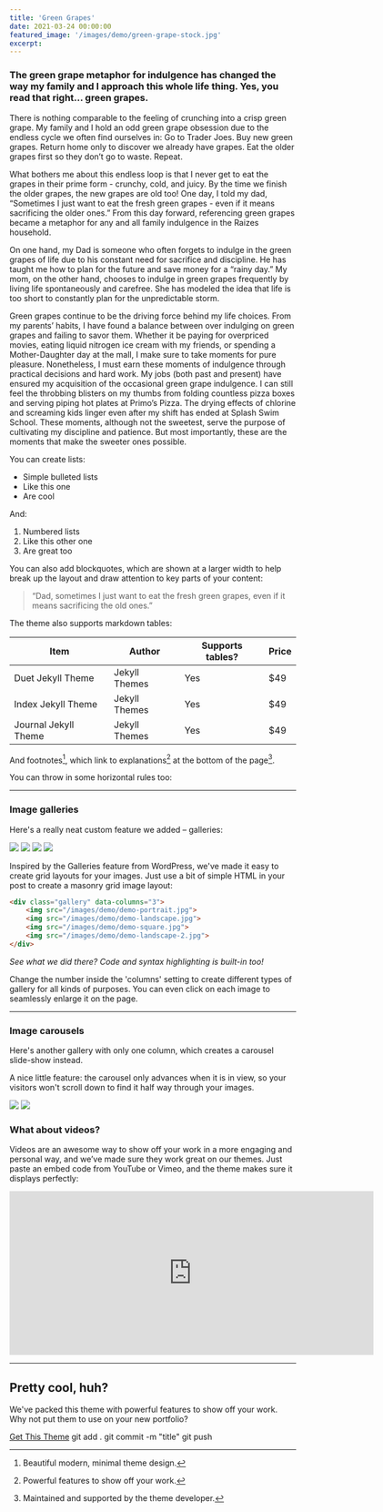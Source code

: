 ```yaml
---
title: 'Green Grapes'
date: 2021-03-24 00:00:00
featured_image: '/images/demo/green-grape-stock.jpg'
excerpt: 
---
```




### The green grape metaphor for indulgence has changed the way my family and I approach this whole life thing. Yes, you read that right... green grapes. 

There is nothing comparable to the feeling of crunching into a crisp green grape. My family and I hold an odd green grape obsession due to the endless cycle we often find ourselves in: Go to Trader Joes. Buy new green grapes. Return home only to discover we already have grapes. Eat the older grapes first so they don’t go to waste. Repeat. 

What bothers me about this endless loop is that I never get to eat the grapes in their prime form - crunchy, cold, and juicy. By the time we finish the older grapes, the new grapes are old too! One day, I told my dad, “Sometimes I just want to eat the fresh green grapes - even if it means sacrificing the older ones.” From this day forward, referencing green grapes became a metaphor for any and all family indulgence in the Raizes household.

On one hand, my Dad is someone who often forgets to indulge in the green grapes of life due to his constant need for sacrifice and discipline. He has taught me how to plan for the future and save money for a “rainy day.” My mom, on the other hand, chooses to indulge in green grapes frequently by living life spontaneously and carefree. She has modeled the idea that life is too short to constantly plan for the unpredictable storm.

Green grapes continue to be the driving force behind my life choices. From my parents’ habits, I have found a balance between over indulging on green grapes and failing to savor them. Whether it be paying for overpriced movies, eating liquid nitrogen ice cream with my friends, or spending a Mother-Daughter day at the mall, I make sure to take moments for pure pleasure. Nonetheless, I must earn these moments of indulgence through practical decisions and hard work. My jobs (both past and present) have ensured my acquisition of the occasional green grape indulgence. I can still feel the throbbing blisters on my thumbs from folding countless pizza boxes and serving piping hot plates at Primo’s Pizza. The drying effects of chlorine and screaming kids linger even after my shift has ended at Splash Swim School. These moments, although not the sweetest, serve the purpose of cultivating my discipline and patience. But most importantly, these are the moments that make the sweeter ones possible.  


You can create lists:

* Simple bulleted lists
* Like this one
* Are cool

And:

1. Numbered lists
2. Like this other one
3. Are great too

You can also add blockquotes, which are shown at a larger width to help break up the layout and draw attention to key parts of your content:

> “Dad, sometimes I just want to eat the fresh green grapes, even if it means sacrificing the old ones.”

The theme also supports markdown tables:

| Item                 | Author        | Supports tables? | Price |
|----------------------|---------------|------------------|-------|
| Duet Jekyll Theme    | Jekyll Themes | Yes              | $49   |
| Index Jekyll Theme   | Jekyll Themes | Yes              | $49   |
| Journal Jekyll Theme | Jekyll Themes | Yes              | $49   |

And footnotes[^1], which link to explanations[^2] at the bottom of the page[^3].

[^1]: Beautiful modern, minimal theme design.
[^2]: Powerful features to show off your work.
[^3]: Maintained and supported by the theme developer.

You can throw in some horizontal rules too:

---

### Image galleries

Here's a really neat custom feature we added – galleries:

<div class="gallery" data-columns="3">
	<img src="/images/demo/demo-portrait.jpg">
	<img src="/images/demo/demo-landscape.jpg">
	<img src="/images/demo/demo-square.jpg">
	<img src="/images/demo/demo-landscape-2.jpg">
</div>

Inspired by the Galleries feature from WordPress, we've made it easy to create grid layouts for your images. Just use a bit of simple HTML in your post to create a masonry grid image layout:

```html
<div class="gallery" data-columns="3">
    <img src="/images/demo/demo-portrait.jpg">
    <img src="/images/demo/demo-landscape.jpg">
    <img src="/images/demo/demo-square.jpg">
    <img src="/images/demo/demo-landscape-2.jpg">
</div>
```

*See what we did there? Code and syntax highlighting is built-in too!*

Change the number inside the 'columns' setting to create different types of gallery for all kinds of purposes. You can even click on each image to seamlessly enlarge it on the page.

---

### Image carousels

Here's another gallery with only one column, which creates a carousel slide-show instead.

A nice little feature: the carousel only advances when it is in view, so your visitors won't scroll down to find it half way through your images.

<div class="gallery" data-columns="1">
	<img src="/images/demo/demo-landscape.jpg">
	<img src="/images/demo/demo-landscape-2.jpg">
</div>

### What about videos?

Videos are an awesome way to show off your work in a more engaging and personal way, and we’ve made sure they work great on our themes. Just paste an embed code from YouTube or Vimeo, and the theme makes sure it displays perfectly:

<iframe src="https://player.vimeo.com/video/203710832" width="640" height="288" frameborder="0" webkitallowfullscreen mozallowfullscreen allowfullscreen></iframe>

---

## Pretty cool, huh?

We've packed this theme with powerful features to show off your work. Why not put them to use on your new portfolio?

<a href="https://jekyllthemes.io/theme/simples-blog-jekyll-theme" class="button button--large">Get This Theme</a>
git add .
git commit -m "title"
git push
